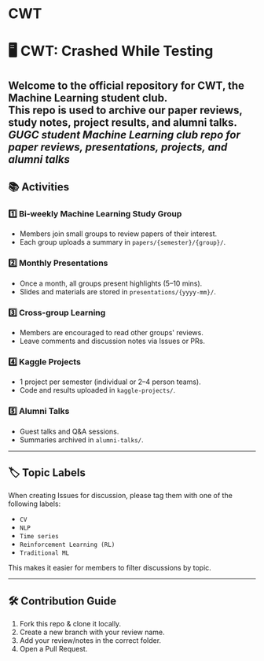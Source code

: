 # CWT

# 🖥️ CWT: Crashed While Testing

Welcome to the official repository for **CWT**, the Machine Learning student club.  
This repo is used to archive our **paper reviews, study notes, project results, and alumni talks**.
_GUGC student Machine Learning club repo for paper reviews, presentations, projects, and alumni talks_
---

## 📚 Activities

### 1️⃣ Bi-weekly Machine Learning Study Group
- Members join small groups to review papers of their interest.
- Each group uploads a summary in `papers/{semester}/{group}/`.

### 2️⃣ Monthly Presentations
- Once a month, all groups present highlights (5–10 mins).
- Slides and materials are stored in `presentations/{yyyy-mm}/`.

### 3️⃣ Cross-group Learning
- Members are encouraged to read other groups' reviews.
- Leave comments and discussion notes via Issues or PRs.

### 4️⃣ Kaggle Projects
- 1 project per semester (individual or 2–4 person teams).
- Code and results uploaded in `kaggle-projects/`.

### 5️⃣ Alumni Talks
- Guest talks and Q&A sessions.
- Summaries archived in `alumni-talks/`.

---

## 🏷️ Topic Labels
When creating Issues for discussion, please tag them with one of the following labels:
- `CV`
- `NLP`
- `Time series`
- `Reinforcement Learning (RL)`
- `Traditional ML`

This makes it easier for members to filter discussions by topic.

---

## 🛠️ Contribution Guide
1. Fork this repo & clone it locally.
2. Create a new branch with your review name.
3. Add your review/notes in the correct folder.
4. Open a Pull Request.
